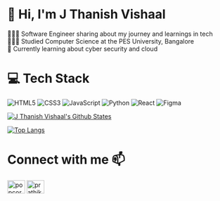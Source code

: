 <!--
**JThanishVishaal** is a ✨ _special_ ✨ repository because its `README.md` (this file) appears on your GitHub profile.

Here are some ideas to get you started:

- 🔭 I’m currently working on ...    
- 🌱 I’m currently learning ...
- 👯 I’m looking to collaborate on ...
- 🤔 I’m looking for help with ...
- 💬 Ask me about ...
- 📫 How to reach me: ...
- 😄 Pronouns: ...
- ⚡ Fun fact: ...
-->

# 👋 Hi, I'm J Thanish Vishaal
👩🏻‍💻 Software Engineer sharing about my journey and learnings in tech<br/>
👩🏻‍🎓 Studied Computer Science at the PES University, Bangalore<br/>
💭 Currently learning about cyber security and cloud <br/>

# 💻 Tech Stack
<!-- Badges from https://github.com/Ileriayo/markdown-badges -->
![HTML5](https://img.shields.io/badge/html5-%23E34F26.svg?style=for-the-badge&logo=html5&logoColor=white)
![CSS3](https://img.shields.io/badge/css3-%231572B6.svg?style=for-the-badge&logo=css3&logoColor=white)
![JavaScript](https://img.shields.io/badge/javascript-%23323330.svg?style=for-the-badge&logo=javascript&logoColor=%23F7DF1E)
![Python](https://img.shields.io/badge/python-3670A0?style=for-the-badge&logo=python&logoColor=ffdd54)
![React](https://img.shields.io/badge/react-%2320232a.svg?style=for-the-badge&logo=react&logoColor=%2361DAFB)
![Figma](https://img.shields.io/badge/figma-%23F24E1E.svg?style=for-the-badge&logo=figma&logoColor=white)


[![J Thanish Vishaal's Github States](https://github-readme-stats.vercel.app/api?username=Thanvish07&show_icons=true&theme=vision-friendly-dark)](https://github.com/Thanvish07/github-readme-stats)

[![Top Langs](https://github-readme-stats.vercel.app/api/top-langs/?username=Thanvish07&layout=compact&theme=vision-friendly-dark)](https://github.com/anuraghazra/github-readme-stats)

# Connect with me 📫
<p align="left">
<a href="https://twitter.com/popcorn_7401" target="blank"><img align="center" src="https://raw.githubusercontent.com/rahuldkjain/github-profile-readme-generator/master/src/images/icons/Social/twitter.svg" alt="popcorn_7401" height="30" width="40" /></a>
<a href="https://linkedin.com/in/prathikraj-rc-4627301a1/" target="blank"><img align="center" src="https://raw.githubusercontent.com/rahuldkjain/github-profile-readme-generator/master/src/images/icons/Social/linked-in-alt.svg" alt="prathikrajrc" height="30" width="40" /></a>
</p>
